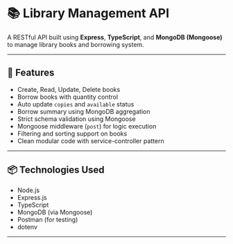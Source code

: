 # 📚 Library Management API

A RESTful API built using **Express**, **TypeScript**, and **MongoDB (Mongoose)** to manage library books and borrowing system.

---

## 🚀 Features

- Create, Read, Update, Delete books
- Borrow books with quantity control
- Auto update `copies` and `available` status
- Borrow summary using MongoDB aggregation
- Strict schema validation using Mongoose
- Mongoose middleware (`post`) for logic execution
- Filtering and sorting support on books
- Clean modular code with service-controller pattern

---

## 📦 Technologies Used

- Node.js
- Express.js
- TypeScript
- MongoDB (via Mongoose)
- Postman (for testing)
- dotenv

---
